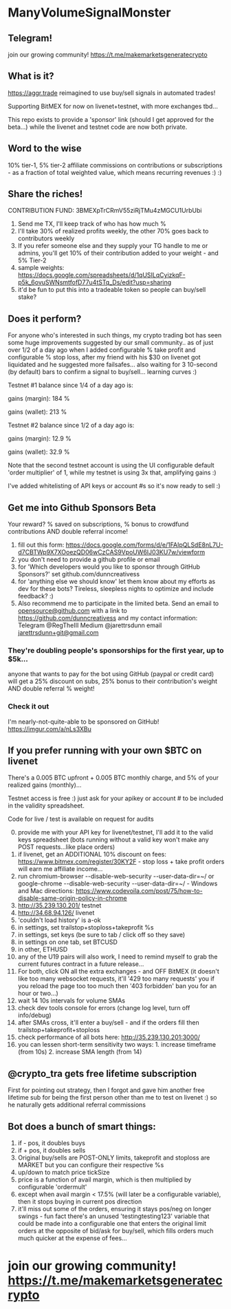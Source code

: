 # ManyVolumeSignalMonster

## Telegram!

join our growing community! https://t.me/makemarketsgeneratecrypto

## What is it?

https://aggr.trade reimagined to use buy/sell signals in automated trades!


Supporting BitMEX for now on livenet+testnet, with more exchanges tbd...


This repo exists to provide a 'sponsor' link (should I get approved for the beta...) while the livenet and testnet code are now both private.


## Word to the wise


10% tier-1, 5% tier-2 affiliate commissions on contributions or subscriptions - as a fraction of total weighted value, which means recurring revenues :) :)


## Share the riches!

CONTRIBUTION FUND: 3BMEXpTrCRmV55ziRjTMu4zMGCU1UrbUbi

1. Send me TX, I'll keep track of who has how much %
2. I'll take 30% of realized profits weekly, the other 70% goes back to contributors weekly
3. If you refer someone else and they supply your TG handle to me or admins, you'll get 10% of their contribution added to your weight - and 5% Tier-2
4. sample weights: https://docs.google.com/spreadsheets/d/1qUSILqCyizkqF-p5k_6ovuSWNsmtfofD77u4tSTq_Ds/edit?usp=sharing
5. it'd be fun to put this into a tradeable token so people can buy/sell stake?



## Does it perform?

For anyone who's interested in such things, my crypto trading bot has seen some huge improvements suggested by our small community.. as of just over 1/2 of a day ago when I added configurable % take profit and configurable % stop loss, after my friend with his $30 on livenet got liquidated and he suggested more failsafes... also waiting for 3 10-second (by default) bars to confirm a signal to buy/sell... learning curves :)



Testnet #1 balance since 1/4 of a day ago is:



gains (margin): 184 %



gains (wallet): 213 %



Testnet #2 balance since 1/2 of a day ago is:



gains (margin): 12.9 %



gains (wallet): 32.9 %



Note that the second testnet account is using the UI configurable default 'order multiplier' of 1, while my testnet is using 3x that, amplifying gains :)



I've added whitelisting of API keys or account #s so it's now ready to sell :) 


## Get me into Github Sponsors Beta 


Your reward? % saved on subscriptions, % bonus to crowdfund contributions AND double referral income!


1. fill out this form: https://docs.google.com/forms/d/e/1FAIpQLSdE8nL7U-d7CBTWp9X7XOoezQD06wCzCAS9VpoUW6lJ03KU7w/viewform
2. you don't need to provide a github profile or email
3. for 'Which developers would you like to sponsor through GitHub Sponsors?' set github.com/dunncreativess
4. for 'anything else we should know' let them know about my efforts as dev for these bots? Tireless, sleepless nights to optimize and include feedback? :)
5. Also recommend me to participate in the limited beta. Send an email to opensource@github.com with a link to https://github.com/dunncreativess and my contact information: Telegram @RegTheIII Medium @jarettrsdunn email jarettrsdunn+git@gmail.com


### They're doubling people's sponsorships for the first year, up to $5k... 

anyone that wants to pay for the bot using GitHub (paypal or credit card) will get a 25% discount on subs, 25% bonus to their contribution's weight AND double referral % weight!

### Check it out 

I'm nearly-not-quite-able to be sponsored on GitHub! https://imgur.com/a/nLs3XBu

## If you prefer running with your own $BTC on livenet

There's a 0.005 BTC upfront + 0.005 BTC monthly charge, and 5% of your realized gains (monthly)... 


Testnet access is free :) just ask for your apikey or account # to be included in the validity spreadsheet. 


Code for live / test is available on request for audits


0. provide me with your API key for livenet/testnet, I'll add it to the valid keys spreadsheet (bots running without a valid key won't make any POST requests...like place orders)
1. if livenet, get an ADDITIONAL 10% discount on fees: https://www.bitmex.com/register/30KY2F - stop loss + take profit orders will earn me affiliate income...
2. run chromium-browser --disable-web-security --user-data-dir=~/ or google-chrome --disable-web-security --user-data-dir=~/ - Windows and Mac directions: https://www.codevoila.com/post/75/how-to-disable-same-origin-policy-in-chrome
3. http://35.239.130.201/ testnet
4. http://34.68.94.126/ livenet
5. 'couldn't load history' is a-ok
6. in settings, set trailstop+stoploss+takeprofit %s
7. in settings, set keys (be sure to tab / click off so they save)
8. in settings on one tab, set BTCUSD
9. in other, ETHUSD
10. any of the U19 pairs will also work, I need to remind myself to grab the current futures contract in a future release...
11. For both, click ON all the extra exchanges - and OFF BitMEX (it doesn't like too many websocket requests, it'll '429 too many requests' you if you reload the page too too much then '403 forbidden' ban you for an hour or two...)
12. wait 14 10s intervals for volume SMAs
13. check dev tools console for errors (change log level, turn off info/debug)
14. after SMAs cross, it'll enter a buy/sell - and if the orders fill then trailstop+takeprofit+stoploss
15. check performance of all bots here: http://35.239.130.201:3000/
16. you can lessen short-term sensitivity two ways: 1. increase timeframe (from 10s) 2. increase SMA length (from 14)

## @crypto_tra gets free lifetime subscription 

First for pointing out strategy, then I forgot and gave him another free lifetime sub for being the first person other than me to test on livenet :) so he naturally gets additional referral commissions

## Bot does a bunch of smart things:

1. if - pos, it doubles buys
2. if + pos, it doubles sells
3. Original buy/sells are POST-ONLY limits, takeprofit and stoploss are MARKET but you can configure their respective %s
4. up/down to match price tickSize
5. price is a function of avail margin, which is then multiplied by configurable 'ordermult'
6. except when avail margin < 17.5% (will later be a configurable variable), then it stops buying in current pos direction
7. it'll miss out some of the orders, ensuring it stays pos/neg on longer swings - fun fact there's an unused 'testingtesting123' variable that could be made into a configurable one that enters the original limit orders at the opposite of bid/ask for buy/sell, which fills orders much much quicker at the expense of fees...

# join our growing community! https://t.me/makemarketsgeneratecrypto